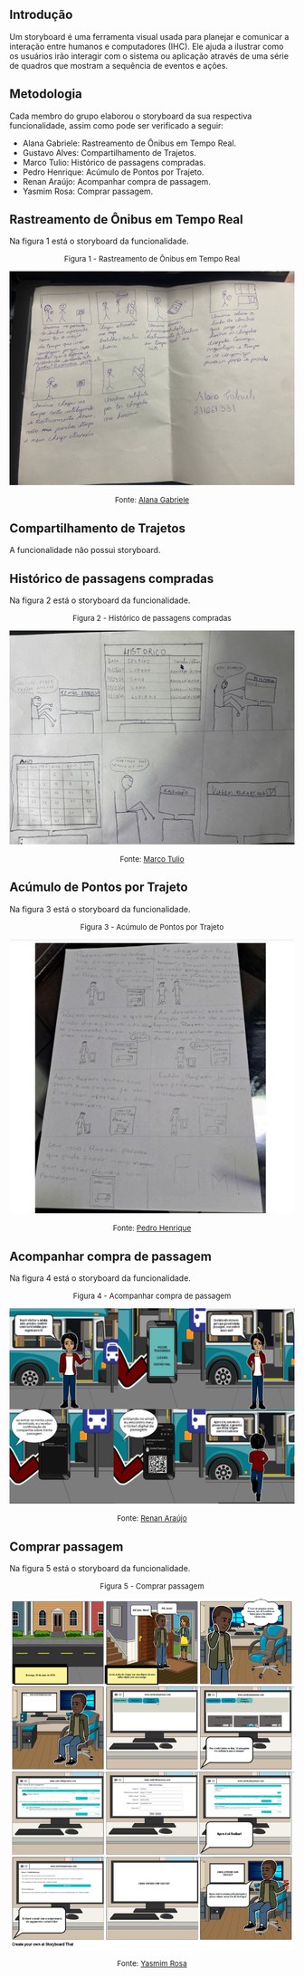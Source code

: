 ##  Introdução
Um storyboard é uma ferramenta visual usada para planejar e comunicar a interação entre humanos e computadores (IHC). Ele ajuda a ilustrar como os usuários irão interagir com o sistema ou aplicação através de uma série de quadros que mostram a sequência de eventos e ações.

## Metodologia
Cada membro do grupo elaborou o storyboard da sua respectiva funcionalidade, assim como pode ser verificado a seguir:

<ul>
<li> Alana Gabriele: Rastreamento de Ônibus em Tempo Real.  </li>
<li> Gustavo Alves: Compartilhamento de Trajetos. </li>
<li> Marco Tulio: Histórico de passagens compradas. </li>
<li> Pedro Henrique: Acúmulo de Pontos por Trajeto. </li>
<li> Renan Araújo: Acompanhar compra de passagem. </li>
<li> Yasmim Rosa: Comprar passagem. </li>
</ul>

## Rastreamento de Ônibus em Tempo Real
Na figura 1 está o storyboard da funcionalidade.

<font size="2"><p style="text-align: center">Figura 1 - Rastreamento de Ônibus em Tempo Real </p></font>

![rastreamento](rastreamento.jpeg)

<font size="2"><p style="text-align: center">Fonte: [Alana Gabriele](https://github.com/alanagabriele) </p></font>


## Compartilhamento de Trajetos
A funcionalidade não possui storyboard.

## Histórico de passagens compradas
Na figura 2 está o storyboard da funcionalidade.

<font size="2"><p style="text-align: center">Figura 2 - Histórico de passagens compradas </p></font>

![historico](historico.jpeg)

<font size="2"><p style="text-align: center">Fonte: [Marco Tulio](https://github.com/MarcoTulioSoares) </p></font>

## Acúmulo de Pontos por Trajeto
Na figura 3 está o storyboard da funcionalidade.

<font size="2"><p style="text-align: center">Figura 3 - Acúmulo de Pontos por Trajeto </p></font>

![pontos](pontos.jpeg)

<font size="2"><p style="text-align: center">Fonte: [Pedro Henrique](https://github.com/PedroHenrique061) </p></font>

## Acompanhar compra de passagem
Na figura 4 está o storyboard da funcionalidade.

<font size="2"><p style="text-align: center">Figura 4 - Acompanhar compra de passagem </p></font>

![acompanha](acompanha.jpeg)

<font size="2"><p style="text-align: center">Fonte: [Renan Araújo](https://github.com/renantfm4) </p></font>

## Comprar passagem
Na figura 5 está o storyboard da funcionalidade.

<font size="2"><p style="text-align: center">Figura 5 - Comprar passagem </p></font>

![comprar_passagem](comprar-passagem-highres.png)

<font size="2"><p style="text-align: center">Fonte: [Yasmim Rosa](https://github.com/yaskisoba) </p></font>
